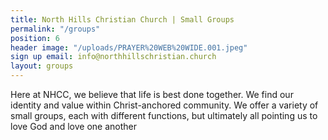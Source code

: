 ```yaml
---
title: North Hills Christian Church | Small Groups
permalink: "/groups"
position: 6
header image: "/uploads/PRAYER%20WEB%20WIDE.001.jpeg"
sign up email: info@northhillschristian.church
layout: groups
---
```


Here at NHCC, we believe that life is best done together.  We find our identity and value within Christ-anchored community.  We offer a variety of small groups, each with different functions, but ultimately all pointing us to love God and love one another